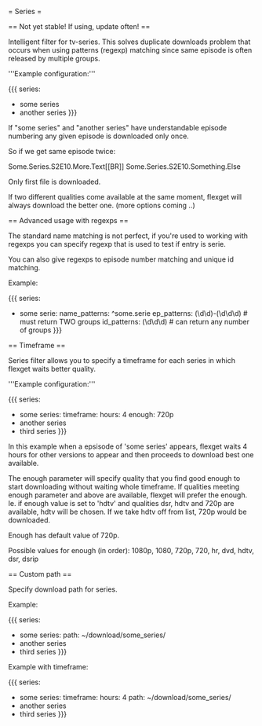 = Series =

== Not yet stable! If using, update often! ==

Intelligent filter for tv-series. This solves duplicate downloads
problem that occurs when using patterns (regexp) matching since same
episode is often released by multiple groups.

'''Example configuration:'''

{{{
series:
  - some series
  - another series
}}}

If "some series" and "another series" have understandable episode
numbering any given episode is downloaded only once.

So if we get same episode twice:

Some.Series.S2E10.More.Text[[BR]]
Some.Series.S2E10.Something.Else

Only first file is downloaded.

If two different qualities come available at the same moment,
flexget will always download the better one. (more options coming ..)


== Advanced usage with regexps ==

The standard name matching is not perfect, if you're used to working with regexps you can
specify regexp that is used to test if entry is serie.

You can also give regexps to episode number matching and unique id matching.

Example:

{{{
series:
  - some serie:
      name_patterns: ^some.serie
      ep_patterns: (\d\d)-(\d\d\d)  # must return TWO groups
      id_patterns: (\d\d\d)         # can return any number of groups
}}}

== Timeframe ==

Series filter allows you to specify a timeframe for each series in which
flexget waits better quality.

'''Example configuration:'''

{{{
series:
  - some series:
      timeframe:
        hours: 4
        enough: 720p
  - another series
  - third series
}}}

In this example when a epsisode of 'some series' appears, flexget waits 4 hours for other versions to appear and then proceeds to download best one available.

The enough parameter will specify quality that you find good enough to start
downloading without waiting whole timeframe. If qualities meeting enough parameter
and above are available, flexget will prefer the enough. Ie. if enough value is set
to 'hdtv' and qualities dsr, hdtv and 720p are available, hdtv will be chosen.
If we take hdtv off from list, 720p would be downloaded.

Enough has default value of 720p.

Possible values for enough (in order): 1080p, 1080, 720p, 720, hr, dvd, hdtv, dsr, dsrip

== Custom path ==

Specify download path for series.

Example:

{{{
series:
  - some series:
      path: ~/download/some_series/
  - another series
  - third series
}}}

Example with timeframe:

{{{
series:
  - some series:
      timeframe:
        hours: 4
      path: ~/download/some_series/
  - another series
  - third series
}}}